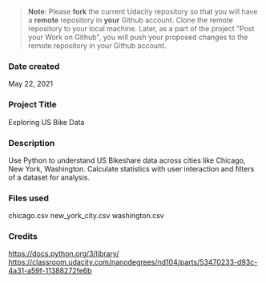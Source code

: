 >**Note**: Please **fork** the current Udacity repository so that you will have a **remote** repository in **your** Github account. Clone the remote repository to your local machine. Later, as a part of the project "Post your Work on Github", you will push your proposed changes to the remote repository in your Github account.

### Date created
May 22, 2021

### Project Title
Exploring US Bike Data

### Description
Use Python to understand US Bikeshare data across cities like Chicago, New York, Washington. Calculate statistics with user interaction and filters of a dataset for analysis.

### Files used
chicago.csv
new_york_city.csv
washington.csv

### Credits
https://docs.python.org/3/library/
https://classroom.udacity.com/nanodegrees/nd104/parts/53470233-d93c-4a31-a59f-11388272fe6b 
